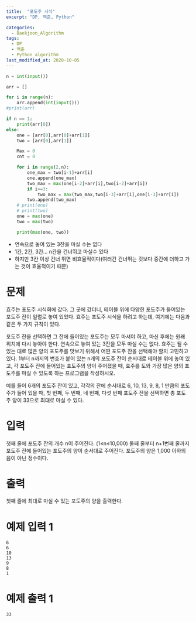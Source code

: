 ```yaml
---
title:  "포도주 시식"
excerpt: "DP, 백준, Python"

categories:
  - Baekjoon_Algorithm
tags:
  - DP
  - 백준
  - Python_algorithm
last_modified_at: 2020-10-05
---
```


```python
n = int(input())

arr = []

for i in range(n):
    arr.append(int(input()))
#print(arr)

if n == 1:
    print(arr[0])
else:
    one = [arr[0],arr[0]+arr[1]]
    two = [arr[0],arr[1]]

    Max = 0
    cnt = 0

    for i in range(2,n):
        one_max = two[i-1]+arr[i]
        one.append(one_max)
        two_max = max(one[i-2]+arr[i],two[i-2]+arr[i])
        if i>=3:
            two_max = max(two_max,two[i-3]+arr[i],one[i-3]+arr[i])
        two.append(two_max)
    # print(one)
    # print(two)
    one = max(one)
    two = max(two)

    print(max(one, two))
```

* 연속으로 놓여 있는 3잔을 마실 수는 없다
* 1칸, 2칸, 3칸... n칸을 건너뛰고 마실수 있다
* 하지만 3칸 이상 건너 뛰면 비효율적이다(여러간 건너뛰는 것보다 중간에 더하고 가는 것이 효율적이기 때문)

# 문제
효주는 포도주 시식회에 갔다. 그 곳에 갔더니, 테이블 위에 다양한 포도주가 들어있는 포도주 잔이 일렬로 놓여 있었다. 효주는 포도주 시식을 하려고 하는데, 여기에는 다음과 같은 두 가지 규칙이 있다.
  
포도주 잔을 선택하면 그 잔에 들어있는 포도주는 모두 마셔야 하고, 마신 후에는 원래 위치에 다시 놓아야 한다.
연속으로 놓여 있는 3잔을 모두 마실 수는 없다.
효주는 될 수 있는 대로 많은 양의 포도주를 맛보기 위해서 어떤 포도주 잔을 선택해야 할지 고민하고 있다. 1부터 n까지의 번호가 붙어 있는 n개의 포도주 잔이 순서대로 테이블 위에 놓여 있고, 각 포도주 잔에 들어있는 포도주의 양이 주어졌을 때, 효주를 도와 가장 많은 양의 포도주를 마실 수 있도록 하는 프로그램을 작성하시오. 
  
예를 들어 6개의 포도주 잔이 있고, 각각의 잔에 순서대로 6, 10, 13, 9, 8, 1 만큼의 포도주가 들어 있을 때, 첫 번째, 두 번째, 네 번째, 다섯 번째 포도주 잔을 선택하면 총 포도주 양이 33으로 최대로 마실 수 있다.
  
# 입력
첫째 줄에 포도주 잔의 개수 n이 주어진다. (1≤n≤10,000) 둘째 줄부터 n+1번째 줄까지 포도주 잔에 들어있는 포도주의 양이 순서대로 주어진다. 포도주의 양은 1,000 이하의 음이 아닌 정수이다.

# 출력
첫째 줄에 최대로 마실 수 있는 포도주의 양을 출력한다.

# 예제 입력 1 

```
6
6
10
13
9
8
1
```

# 예제 출력 1 

```
33
```
